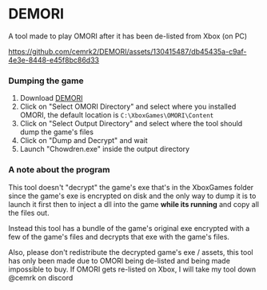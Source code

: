 # DEMORI
A tool made to play OMORI after it has been de-listed from Xbox (on PC)

https://github.com/cemrk2/DEMORI/assets/130415487/db45435a-c9af-4e3e-8448-e45f8bc86d33

### Dumping the game

1. Download [DEMORI](https://github.com/cemrk2/DEMORI/releases)
2. Click on "Select OMORI Directory" and select where you installed OMORI, the default location is `C:\XboxGames\OMORI\Content`
3. Click on "Select Output Directory" and select where the tool should dump the game's files
4. Click on "Dump and Decrypt" and wait
5. Launch "Chowdren.exe" inside the output directory

### A note about the program

This tool doesn't "decrypt" the game's exe that's in the XboxGames folder
since the game's exe is encrypted on disk and the only way to dump it
is to launch it first then to inject a dll into the game **while its running** and copy all the files out.

Instead this tool has a bundle of the game's 
original exe encrypted with a few of the game's files
and decrypts that exe with the game's files.

Also, please don't redistribute the decrypted game's exe / assets, 
this tool has only been made due to OMORI being de-listed and being made impossible to buy.
If OMORI gets re-listed on Xbox, I will take my tool down @cemrk on discord
